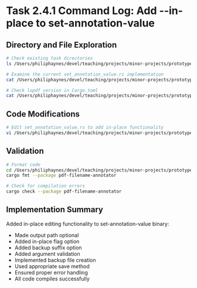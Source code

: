 # Task 2.4.1 Command Log: Add --in-place to set-annotation-value

## Directory and File Exploration
```bash
# Check existing task directories
ls /Users/philiphaynes/devel/teaching/projects/minor-projects/prototypes/pdf-processing/pdf-filename-annotator/tasks

# Examine the current set_annotation_value.rs implementation
cat /Users/philiphaynes/devel/teaching/projects/minor-projects/prototypes/pdf-processing/pdf-filename-annotator/src/bin/set_annotation_value.rs

# Check lopdf version in Cargo.toml
cat /Users/philiphaynes/devel/teaching/projects/minor-projects/prototypes/pdf-processing/pdf-filename-annotator/Cargo.toml | grep lopdf
```

## Code Modifications
```bash
# Edit set_annotation_value.rs to add in-place functionality
vi /Users/philiphaynes/devel/teaching/projects/minor-projects/prototypes/pdf-processing/pdf-filename-annotator/src/bin/set_annotation_value.rs
```

## Validation
```bash
# Format code
cd /Users/philiphaynes/devel/teaching/projects/minor-projects/prototypes/pdf-processing
cargo fmt --package pdf-filename-annotator

# Check for compilation errors
cargo check --package pdf-filename-annotator
```

## Implementation Summary
Added in-place editing functionality to set-annotation-value binary:
- Made output path optional
- Added in-place flag option
- Added backup suffix option
- Added argument validation
- Implemented backup file creation
- Used appropriate save method
- Ensured proper error handling
- All code compiles successfully